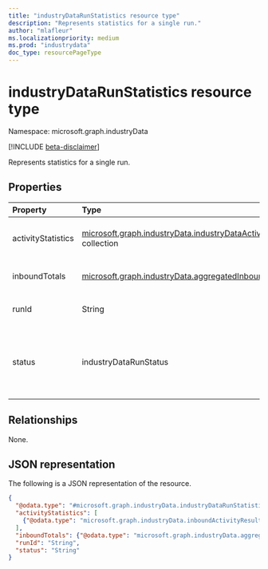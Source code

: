 ```yaml
---
title: "industryDataRunStatistics resource type"
description: "Represents statistics for a single run."
author: "mlafleur"
ms.localizationpriority: medium
ms.prod: "industrydata"
doc_type: resourcePageType
---
```


# industryDataRunStatistics resource type

Namespace: microsoft.graph.industryData

[!INCLUDE [beta-disclaimer](../../includes/beta-disclaimer.md)]

Represents statistics for a single run.

## Properties

| Property           | Type                                                                                                                                  | Description                                                                                                                                                    |
| :----------------- | :------------------------------------------------------------------------------------------------------------------------------------ | :------------------------------------------------------------------------------------------------------------------------------------------------------------- |
| activityStatistics | [microsoft.graph.industryData.industryDataActivityStatistics](../resources/industrydata-industrydataactivitystatistics.md) collection | The collection of statistics for each activity included in this run.                                                                                           |
| inboundTotals      | [microsoft.graph.industryData.aggregatedInboundStatistics](../resources/industrydata-aggregatedinboundstatistics.md)                  | The aggregate statistics for all inbound flows.                                                                                                                |
| runId              | String                                                                                                                                | The ID of the underlying run for the statistics.                                                                                                               |
| status             | industryDataRunStatus                                                                                                                 | The latest status of the run. The possible values are: `running`, `failed`, `completed`, `completedWithErrors`, `completedWithWarnings`, `unknownFutureValue`. |

## Relationships

None.

## JSON representation

The following is a JSON representation of the resource.

<!-- {
  "blockType": "resource",
  "@odata.type": "microsoft.graph.industryData.industryDataRunStatistics"
}
-->

```json
{
  "@odata.type": "#microsoft.graph.industryData.industryDataRunStatistics",
  "activityStatistics": [
    {"@odata.type": "microsoft.graph.industryData.inboundActivityResults"}
  ],
  "inboundTotals": {"@odata.type": "microsoft.graph.industryData.aggregatedInboundStatistics"},
  "runId": "String",
  "status": "String"
}
```
